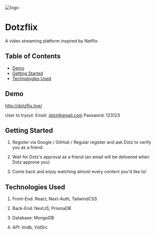 
![logo](https://github.com/ToiznerD/dotzflix/assets/111242881/6d360add-e1aa-42db-ba2f-c9da0b08e3ce)
# Dotzflix

A video streaming platform inspired by Netflix.

## Table of Contents

- [Demo](#demo)
- [Getting Started](#getting-started)
- [Technologies Used](#technologies-used)


## Demo

http://dotzflix.live/

User to tryout:
Email: dotz@gmail.com
Password: 123123

## Getting Started

1. Register via Google / GitHub / Regular register and ask Dotz to verify you as a friend.

2. Wait for Dotz's approval as a friend (an email will be delivered when Dotz approve you)

3. Come back and enjoy watching almost every content you'd like to!

## Technologies Used

1. Front-End: React, Next-Auth, TailwindCSS

2. Back-End: NextJS, PrismaDB

3. Database: MongoDB

4. API: Imdb, VidSrc
